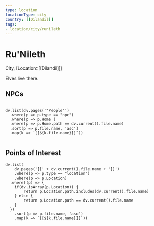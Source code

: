 ```yaml
---
type: location
locationType: city
country: [[Dilandil]]
tags: 
- location/city/runileth
---
```

# Ru'Nileth
City, [Location::[[Dilandil]]]

Elves live there.
	
## NPCs

```dataviewjs

dv.list(dv.pages('"People"')
  .where(p => p.type == "npc")
  .where(p => p.Home )
  .where(p => p.Home.path == dv.current().file.name)
  .sort(p => p.file.name, 'asc')
  .map(k => `[[${k.file.name}]]`))
  
```


## Points of Interest


```dataviewjs
dv.list(
	dv.pages('[[' + dv.current().file.name + ']]')
	.where(p => p.type == "location")
	.where(p => p.Location)
  .where((p) => {
  	if(dv.isArray(p.Location)) {
		return p.Location.path.includes(dv.current().file.name)	
	} else {
		return p.Location.path == dv.current().file.name
	}
  })
  	.sort(p => p.file.name, 'asc')
	.map(k => `[[${k.file.name}]]`))

```
